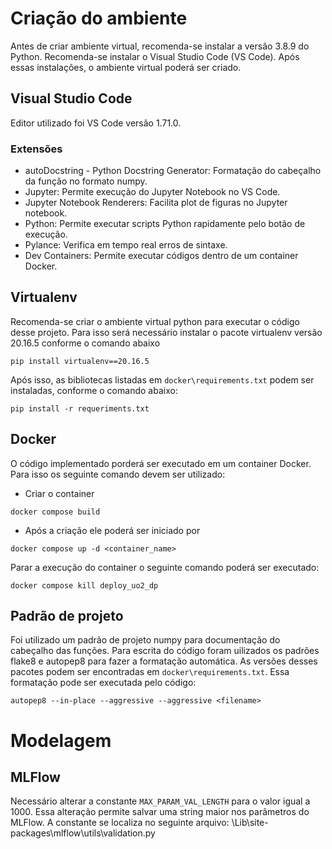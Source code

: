 # Criação do ambiente
Antes de criar  ambiente virtual, recomenda-se instalar a versão 3.8.9 do Python. Recomenda-se instalar o Visual Studio Code (VS Code). Após essas instalações, o ambiente virtual poderá ser criado.


## Visual Studio Code
Editor utilizado foi VS Code versão 1.71.0.

### Extensões
- autoDocstring - Python Docstring Generator: Formatação do cabeçalho da função no formato numpy. 
- Jupyter: Permite execução do Jupyter Notebook no VS Code.
- Jupyter Notebook Renderers: Facilita plot de figuras no Jupyter notebook.
- Python: Permite executar scripts Python rapidamente pelo botão de execução.
- Pylance: Verifica em tempo real erros de sintaxe.
- Dev Containers: Permite executar códigos dentro de um container Docker.


## Virtualenv
Recomenda-se criar o ambiente virtual python para executar o código desse projeto. Para isso será necessário instalar o pacote virtualenv versão 20.16.5 conforme o comando abaixo
```
pip install virtualenv==20.16.5
```

Após isso, as bibliotecas listadas em `docker\requirements.txt` podem ser instaladas, conforme o comando abaixo:
```
pip install -r requeriments.txt
```

## Docker
O código implementado porderá ser executado em um container Docker. Para isso os seguinte comando devem ser utilizado:
- Criar o container
```
docker compose build
```

- Após a criação ele poderá ser iniciado por
```
docker compose up -d <container_name>
```

Parar a execução do container o seguinte comando poderá ser executado:
```
docker compose kill deploy_uo2_dp
```

## Padrão de projeto
Foi utilizado um padrão de projeto numpy para documentação do cabeçalho das funções. Para escrita do código foram uilizados os padrões flake8 e autopep8 para fazer a formatação automática. As versões desses pacotes podem ser encontradas em `docker\requirements.txt`. Essa formatação pode ser executada pelo código:
```
autopep8 --in-place --aggressive --aggressive <filename>
```

# Modelagem
## MLFlow
Necessário alterar a constante `MAX_PARAM_VAL_LENGTH` para o valor igual a 1000. Essa alteração permite salvar uma string maior nos parâmetros do MLFlow. A constante se localiza no seguinte arquivo: \Lib\site-packages\mlflow\utils\validation.py


